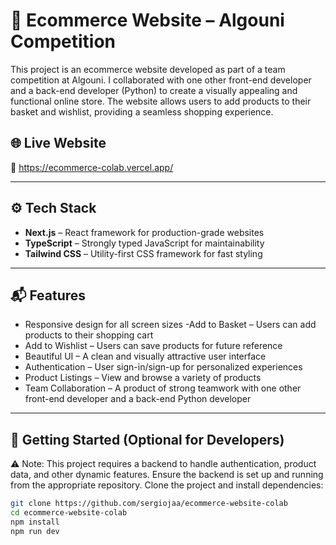 # 🛒 Ecommerce Website – Algouni Competition

This project is an ecommerce website developed as part of a team competition at Algouni. I collaborated with one other front-end developer and a back-end developer (Python) to create a visually appealing and functional online store. The website allows users to add products to their basket and wishlist, providing a seamless shopping experience.

## 🌐 Live Website

🔗 https://ecommerce-colab.vercel.app/

---

## ⚙️ Tech Stack

- **Next.js** – React framework for production-grade websites
- **TypeScript** – Strongly typed JavaScript for maintainability
- **Tailwind CSS** – Utility-first CSS framework for fast styling

---

## 📬 Features

- Responsive design for all screen sizes
-Add to Basket – Users can add products to their shopping cart
- Add to Wishlist – Users can save products for future reference
- Beautiful UI – A clean and visually attractive user interface
- Authentication – User sign-in/sign-up for personalized experiences
- Product Listings – View and browse a variety of products
- Team Collaboration – A product of strong teamwork with one other front-end developer and a back-end Python developer

---

## 🚀 Getting Started (Optional for Developers)
⚠️ Note: This project requires a backend to handle authentication, product data, and other dynamic features. Ensure the backend is set up and running from the appropriate repository.
Clone the project and install dependencies:

```bash
git clone https://github.com/sergiojaa/ecommerce-website-colab
cd ecommerce-website-colab
npm install
npm run dev
